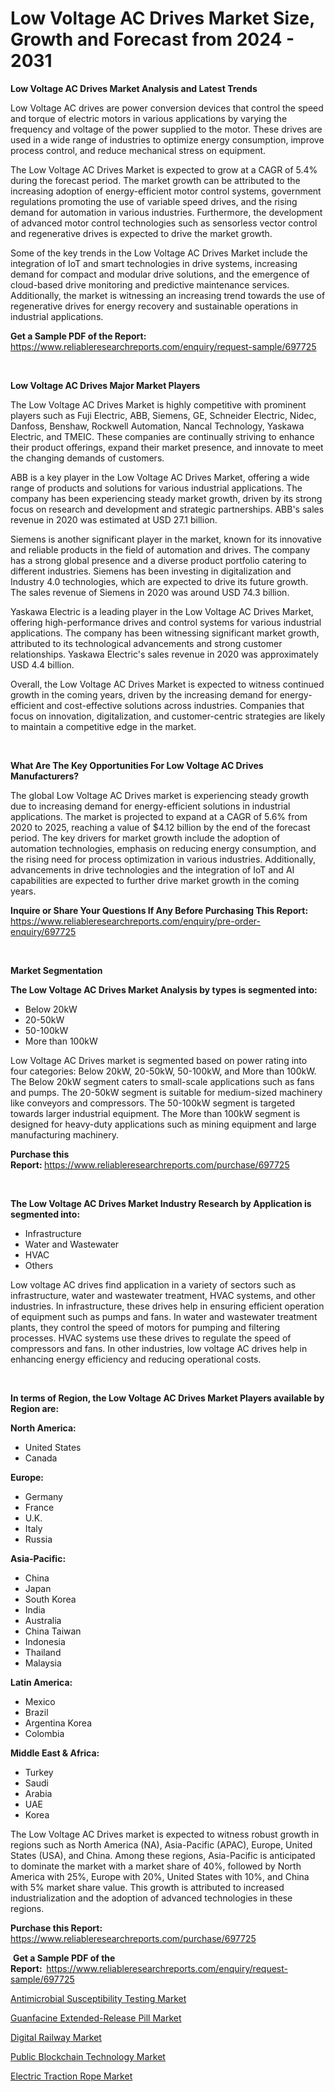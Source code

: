 <p><h1>Low Voltage AC Drives Market Size, Growth and Forecast from 2024 - 2031</h1></p><p><strong>Low Voltage AC Drives Market Analysis and Latest Trends</strong></p>
<p><p>Low Voltage AC drives are power conversion devices that control the speed and torque of electric motors in various applications by varying the frequency and voltage of the power supplied to the motor. These drives are used in a wide range of industries to optimize energy consumption, improve process control, and reduce mechanical stress on equipment.</p><p>The Low Voltage AC Drives Market is expected to grow at a CAGR of 5.4% during the forecast period. The market growth can be attributed to the increasing adoption of energy-efficient motor control systems, government regulations promoting the use of variable speed drives, and the rising demand for automation in various industries. Furthermore, the development of advanced motor control technologies such as sensorless vector control and regenerative drives is expected to drive the market growth.</p><p>Some of the key trends in the Low Voltage AC Drives Market include the integration of IoT and smart technologies in drive systems, increasing demand for compact and modular drive solutions, and the emergence of cloud-based drive monitoring and predictive maintenance services. Additionally, the market is witnessing an increasing trend towards the use of regenerative drives for energy recovery and sustainable operations in industrial applications.</p></p>
<p><strong>Get a Sample PDF of the Report:&nbsp;</strong> <a href="https://www.reliableresearchreports.com/enquiry/request-sample/697725">https://www.reliableresearchreports.com/enquiry/request-sample/697725</a></p>
<p>&nbsp;</p>
<p><strong>Low Voltage AC Drives Major Market Players</strong></p>
<p><p>The Low Voltage AC Drives Market is highly competitive with prominent players such as Fuji Electric, ABB, Siemens, GE, Schneider Electric, Nidec, Danfoss, Benshaw, Rockwell Automation, Nancal Technology, Yaskawa Electric, and TMEIC. These companies are continually striving to enhance their product offerings, expand their market presence, and innovate to meet the changing demands of customers.</p><p>ABB is a key player in the Low Voltage AC Drives Market, offering a wide range of products and solutions for various industrial applications. The company has been experiencing steady market growth, driven by its strong focus on research and development and strategic partnerships. ABB's sales revenue in 2020 was estimated at USD 27.1 billion.</p><p>Siemens is another significant player in the market, known for its innovative and reliable products in the field of automation and drives. The company has a strong global presence and a diverse product portfolio catering to different industries. Siemens has been investing in digitalization and Industry 4.0 technologies, which are expected to drive its future growth. The sales revenue of Siemens in 2020 was around USD 74.3 billion.</p><p>Yaskawa Electric is a leading player in the Low Voltage AC Drives Market, offering high-performance drives and control systems for various industrial applications. The company has been witnessing significant market growth, attributed to its technological advancements and strong customer relationships. Yaskawa Electric's sales revenue in 2020 was approximately USD 4.4 billion.</p><p>Overall, the Low Voltage AC Drives Market is expected to witness continued growth in the coming years, driven by the increasing demand for energy-efficient and cost-effective solutions across industries. Companies that focus on innovation, digitalization, and customer-centric strategies are likely to maintain a competitive edge in the market.</p></p>
<p>&nbsp;</p>
<p><strong>What Are The Key Opportunities For Low Voltage AC Drives Manufacturers?</strong></p>
<p><p>The global Low Voltage AC Drives market is experiencing steady growth due to increasing demand for energy-efficient solutions in industrial applications. The market is projected to expand at a CAGR of 5.6% from 2020 to 2025, reaching a value of $4.12 billion by the end of the forecast period. The key drivers for market growth include the adoption of automation technologies, emphasis on reducing energy consumption, and the rising need for process optimization in various industries. Additionally, advancements in drive technologies and the integration of IoT and AI capabilities are expected to further drive market growth in the coming years.</p></p>
<p><strong>Inquire or Share Your Questions If Any Before Purchasing This Report:</strong> <a href="https://www.reliableresearchreports.com/enquiry/pre-order-enquiry/697725">https://www.reliableresearchreports.com/enquiry/pre-order-enquiry/697725</a></p>
<p>&nbsp;</p>
<p><strong>Market Segmentation</strong></p>
<p><strong>The Low Voltage AC Drives Market Analysis by types is segmented into:</strong></p>
<p><ul><li>Below 20kW</li><li>20-50kW</li><li>50-100kW</li><li>More than 100kW</li></ul></p>
<p><p>Low Voltage AC Drives market is segmented based on power rating into four categories: Below 20kW, 20-50kW, 50-100kW, and More than 100kW. The Below 20kW segment caters to small-scale applications such as fans and pumps. The 20-50kW segment is suitable for medium-sized machinery like conveyors and compressors. The 50-100kW segment is targeted towards larger industrial equipment. The More than 100kW segment is designed for heavy-duty applications such as mining equipment and large manufacturing machinery.</p></p>
<p><strong>Purchase this Report:&nbsp;</strong><a href="https://www.reliableresearchreports.com/purchase/697725">https://www.reliableresearchreports.com/purchase/697725</a></p>
<p>&nbsp;</p>
<p><strong>The Low Voltage AC Drives Market Industry Research by Application is segmented into:</strong></p>
<p><ul><li>Infrastructure</li><li>Water and Wastewater</li><li>HVAC</li><li>Others</li></ul></p>
<p><p>Low voltage AC drives find application in a variety of sectors such as infrastructure, water and wastewater treatment, HVAC systems, and other industries. In infrastructure, these drives help in ensuring efficient operation of equipment such as pumps and fans. In water and wastewater treatment plants, they control the speed of motors for pumping and filtering processes. HVAC systems use these drives to regulate the speed of compressors and fans. In other industries, low voltage AC drives help in enhancing energy efficiency and reducing operational costs.</p></p>
<p>&nbsp;</p>
<p><strong>In terms of Region, the Low Voltage AC Drives Market Players available by Region are:</strong></p>
<p>
    <p> <strong> North America: </strong>
        <ul>
            <li>United States</li>
            <li>Canada</li>
        </ul>
        </p> 
    <p> <strong> Europe: </strong>
        <ul>
            <li>Germany</li>
            <li>France</li>
            <li>U.K.</li>
            <li>Italy</li>
            <li>Russia</li>
        </ul>
        </p> 
    <p> <strong> Asia-Pacific: </strong>
        <ul>
            <li>China</li>
            <li>Japan</li>
            <li>South Korea</li>
            <li>India</li>
            <li>Australia</li>
            <li>China Taiwan</li>
            <li>Indonesia</li>
            <li>Thailand</li>
            <li>Malaysia</li>
        </ul>
        </p> 
    <p> <strong> Latin America: </strong>
        <ul>
            <li>Mexico</li>
            <li>Brazil</li>
            <li>Argentina Korea</li>
            <li>Colombia</li>
        </ul>
        </p> 
    <p> <strong> Middle East & Africa: </strong>
        <ul>
            <li>Turkey</li>
            <li>Saudi</li>
            <li>Arabia</li>
            <li>UAE</li>
            <li>Korea</li>
        </ul>
    </p>
    </p>
<p><p>The Low Voltage AC Drives market is expected to witness robust growth in regions such as North America (NA), Asia-Pacific (APAC), Europe, United States (USA), and China. Among these regions, Asia-Pacific is anticipated to dominate the market with a market share of 40%, followed by North America with 25%, Europe with 20%, United States with 10%, and China with 5% market share value. This growth is attributed to increased industrialization and the adoption of advanced technologies in these regions.</p></p>
<p><strong>Purchase this Report: </strong><a href="https://www.reliableresearchreports.com/purchase/697725">https://www.reliableresearchreports.com/purchase/697725</a></p>
<p>&nbsp;<strong>Get a Sample PDF of the Report:&nbsp;&nbsp;</strong><a href="https://www.reliableresearchreports.com/enquiry/request-sample/697725">https://www.reliableresearchreports.com/enquiry/request-sample/697725</a></p>
<p><strong></strong></p>
<p><p><a href="https://issuu.com/reportprime-2/docs/antimicrobial-susceptibility-testing-market-size-2">Antimicrobial Susceptibility Testing Market</a></p><p><a href="https://github.com/Sherrillcrooksxa8i18ucf2m/Market-Research-Report-List-1/blob/main/guanfacine-extended-release-pill-market.md">Guanfacine Extended-Release Pill Market</a></p><p><a href="https://medium.com/@caylawisoky8698/digital-railway-market-size-market-outlook-and-market-forecast-2024-to-2031-0423b94c135b">Digital Railway Market</a></p><p><a href="https://medium.com/@caylawisoky8698/public-blockchain-technology-market-competitive-analysis-market-trends-and-forecast-to-2031-b863edd83499">Public Blockchain Technology Market</a></p><p><a href="https://github.com/Chiragrp22/Market-Research-Report-List-3/blob/main/electric-traction-rope-market.md">Electric Traction Rope Market</a></p></p>